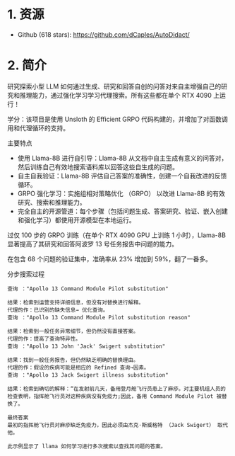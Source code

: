 # 1. 资源

- Github (618 stars): https://github.com/dCaples/AutoDidact/

# 2. 简介

研究探索小型 LLM 如何通过生成、研究和回答自创的问答对来自主增强自己的研究和推理能力，通过强化学习学习代理搜索。所有这些都在单个 RTX 4090 上运行！

学分：该项目是使用 Unsloth 的 Efficient GRPO 代码构建的，并增加了对函数调用和代理循环的支持。

主要特点
- 使用 Llama-8B 进行自引导：Llama-8B 从文档中自主生成有意义的问答对，然后训练自己有效地搜索语料库以回答这些自生成的问题。
- 自主自我验证：Llama-8B 评估自己答案的准确性，创建一个自我改进的反馈循环。
- GRPO 强化学习：实施组相对策略优化 （GRPO） 以改进 Llama-8B 的有效研究、搜索和推理能力。
- 完全自主的开源管道：每个步骤（包括问题生成、答案研究、验证、嵌入创建和强化学习）都使用开源模型在本地运行。

过仅 100 步的 GRPO 训练（在单个 RTX 4090 GPU 上训练 1 小时），Llama-8B 显著提高了其研究和回答阿波罗 13 号任务报告中问题的能力。

在包含 68 个问题的验证集中，准确率从 23% 增加到 59%，翻了一番多。

分步搜索过程
```
查询 ："Apollo 13 Command Module Pilot substitution"

结果：检索到运营支持详细信息，但没有对替换进行解释。
代理的作：已识别的缺失信息→ 优化查询。
查询 ："Apollo 13 Command Module Pilot substitution reason"

结果：检索到一般任务异常细节，但仍然没有直接答案。
代理的作：提高了查询特异性。
查询 ："Apollo 13 John 'Jack' Swigert substitution"

结果：找到一般任务报告，但仍然缺乏明确的替换理由。
代理的作：假设的疾病可能是相应的 Refined 查询→因素。
查询 ："Apollo 13 Jack Swigert illness substitution"

结果：检索到确切的解释：“在发射前几天，备用登月舱飞行员患上了麻疹。对主要机组人员的检查表明，指挥舱飞行员对这种疾病没有免疫力;因此，备用 Command Module Pilot 被替换了。

最终答案
最初的指挥舱飞行员对麻疹缺乏免疫力，因此必须由杰克·斯威格特 （Jack Swigert） 取代他。

此示例显示了 llama 如何学习进行多次搜索以查找其问题的答案。
```